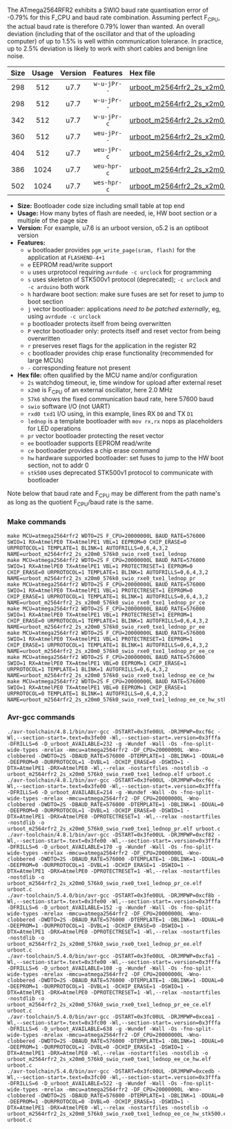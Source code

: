 The ATmega2564RFR2 exhibits a SWIO baud rate quantisation error of -0.79% for this F_CPU and baud rate combination. Assuming perfect F<sub>CPU</sub>, the actual baud rate is therefore 0.79% lower than wanted. An overall deviation (including that of the oscillator and that of the uploading computer) of up to 1.5% is well within communication tolerance. In practice, up to 2.5% deviation is likely to work with short cables and benign line noise.

|Size|Usage|Version|Features|Hex file|
|:-:|:-:|:-:|:-:|:--|
|298|512|u7.7|`w-u-jPr--`|[urboot_m2564rfr2_2s_x2m0_57k6_swio_rxe0_txe1_lednop.hex](https://raw.githubusercontent.com/stefanrueger/urboot.hex/main/u7.7/mcus/atmega2564rfr2/watchdog_2_s/external_oscillator_x/%2B2m000000_hz/%2B%2B57k6_baud/uart0_rxe0_txe1/lednop/urboot_m2564rfr2_2s_x2m0_57k6_swio_rxe0_txe1_lednop.hex)|
|298|512|u7.7|`w-u-jPr--`|[urboot_m2564rfr2_2s_x2m0_57k6_swio_rxe0_txe1_lednop_pr.hex](https://raw.githubusercontent.com/stefanrueger/urboot.hex/main/u7.7/mcus/atmega2564rfr2/watchdog_2_s/external_oscillator_x/%2B2m000000_hz/%2B%2B57k6_baud/uart0_rxe0_txe1/lednop/urboot_m2564rfr2_2s_x2m0_57k6_swio_rxe0_txe1_lednop_pr.hex)|
|342|512|u7.7|`w-u-jPr-c`|[urboot_m2564rfr2_2s_x2m0_57k6_swio_rxe0_txe1_lednop_pr_ce.hex](https://raw.githubusercontent.com/stefanrueger/urboot.hex/main/u7.7/mcus/atmega2564rfr2/watchdog_2_s/external_oscillator_x/%2B2m000000_hz/%2B%2B57k6_baud/uart0_rxe0_txe1/lednop/urboot_m2564rfr2_2s_x2m0_57k6_swio_rxe0_txe1_lednop_pr_ce.hex)|
|360|512|u7.7|`weu-jPr--`|[urboot_m2564rfr2_2s_x2m0_57k6_swio_rxe0_txe1_lednop_pr_ee.hex](https://raw.githubusercontent.com/stefanrueger/urboot.hex/main/u7.7/mcus/atmega2564rfr2/watchdog_2_s/external_oscillator_x/%2B2m000000_hz/%2B%2B57k6_baud/uart0_rxe0_txe1/lednop/urboot_m2564rfr2_2s_x2m0_57k6_swio_rxe0_txe1_lednop_pr_ee.hex)|
|404|512|u7.7|`weu-jPr-c`|[urboot_m2564rfr2_2s_x2m0_57k6_swio_rxe0_txe1_lednop_pr_ee_ce.hex](https://raw.githubusercontent.com/stefanrueger/urboot.hex/main/u7.7/mcus/atmega2564rfr2/watchdog_2_s/external_oscillator_x/%2B2m000000_hz/%2B%2B57k6_baud/uart0_rxe0_txe1/lednop/urboot_m2564rfr2_2s_x2m0_57k6_swio_rxe0_txe1_lednop_pr_ee_ce.hex)|
|386|1024|u7.7|`weu-hpr-c`|[urboot_m2564rfr2_2s_x2m0_57k6_swio_rxe0_txe1_lednop_ee_ce_hw.hex](https://raw.githubusercontent.com/stefanrueger/urboot.hex/main/u7.7/mcus/atmega2564rfr2/watchdog_2_s/external_oscillator_x/%2B2m000000_hz/%2B%2B57k6_baud/uart0_rxe0_txe1/lednop/urboot_m2564rfr2_2s_x2m0_57k6_swio_rxe0_txe1_lednop_ee_ce_hw.hex)|
|502|1024|u7.7|`wes-hpr-c`|[urboot_m2564rfr2_2s_x2m0_57k6_swio_rxe0_txe1_lednop_ee_ce_hw_stk500.hex](https://raw.githubusercontent.com/stefanrueger/urboot.hex/main/u7.7/mcus/atmega2564rfr2/watchdog_2_s/external_oscillator_x/%2B2m000000_hz/%2B%2B57k6_baud/uart0_rxe0_txe1/lednop/urboot_m2564rfr2_2s_x2m0_57k6_swio_rxe0_txe1_lednop_ee_ce_hw_stk500.hex)|

- **Size:** Bootloader code size including small table at top end
- **Usage:** How many bytes of flash are needed, ie, HW boot section or a multiple of the page size
- **Version:** For example, u7.6 is an urboot version, o5.2 is an optiboot version
- **Features:**
  + `w` bootloader provides `pgm_write_page(sram, flash)` for the application at `FLASHEND-4+1`
  + `e` EEPROM read/write support
  + `u` uses urprotocol requiring `avrdude -c urclock` for programming
  + `s` uses skeleton of STK500v1 protocol (deprecated); `-c urclock` and `-c arduino` both work
  + `h` hardware boot section: make sure fuses are set for reset to jump to boot section
  + `j` vector bootloader: applications *need to be patched externally*, eg, using `avrdude -c urclock`
  + `p` bootloader protects itself from being overwritten
  + `P` vector bootloader only: protects itself and reset vector from being overwritten
  + `r` preserves reset flags for the application in the register R2
  + `c` bootloader provides chip erase functionality (recommended for large MCUs)
  + `-` corresponding feature not present
- **Hex file:** often qualified by the MCU name and/or configuration
  + `2s` watchdog timeout, ie, time window for upload after external reset
  + `x2m0` is F<sub>CPU</sub> of an external oscillator, here 2.0 MHz
  + `57k6` shows the fixed communication baud rate, here 57600 baud
  + `swio` software I/O (not UART)
  + `rxd0 txd1` I/O using, in this example, lines RX `D0` and TX `D1`
  + `lednop` is a template bootloader with `mov rx,rx` nops as placeholders for LED operations
  + `pr` vector bootloader protecting the reset vector
  + `ee` bootloader supports EEPROM read/write
  + `ce` bootloader provides a chip erase command
  + `hw` hardware supported bootloader: set fuses to jump to the HW boot section, not to addr 0
  + `stk500` uses deprecated STK500v1 protocol to communicate with bootloader


Note below that baud rate and F<sub>CPU</sub> may be different from the path name's as long as the quotient F<sub>CPU</sub>/baud rate is the same.

### Make commands
```
make MCU=atmega2564rfr2 WDTO=2S F_CPU=20000000L BAUD_RATE=576000 SWIO=1 RX=AtmelPE0 TX=AtmelPE1 VBL=1 EEPROM=0 CHIP_ERASE=0 URPROTOCOL=1 TEMPLATE=1 BLINK=1 AUTOFRILLS=0,6,4,3,2 NAME=urboot_m2564rfr2_2s_x20m0_576k0_swio_rxe0_txe1_lednop
make MCU=atmega2564rfr2 WDTO=2S F_CPU=20000000L BAUD_RATE=576000 SWIO=1 RX=AtmelPE0 TX=AtmelPE1 VBL=1 PROTECTRESET=1 EEPROM=0 CHIP_ERASE=0 URPROTOCOL=1 TEMPLATE=1 BLINK=1 AUTOFRILLS=0,6,4,3,2 NAME=urboot_m2564rfr2_2s_x20m0_576k0_swio_rxe0_txe1_lednop_pr
make MCU=atmega2564rfr2 WDTO=2S F_CPU=20000000L BAUD_RATE=576000 SWIO=1 RX=AtmelPE0 TX=AtmelPE1 VBL=1 PROTECTRESET=1 EEPROM=0 CHIP_ERASE=1 URPROTOCOL=1 TEMPLATE=1 BLINK=1 AUTOFRILLS=0,6,4,3,2 NAME=urboot_m2564rfr2_2s_x20m0_576k0_swio_rxe0_txe1_lednop_pr_ce
make MCU=atmega2564rfr2 WDTO=2S F_CPU=20000000L BAUD_RATE=576000 SWIO=1 RX=AtmelPE0 TX=AtmelPE1 VBL=1 PROTECTRESET=1 EEPROM=1 CHIP_ERASE=0 URPROTOCOL=1 TEMPLATE=1 BLINK=1 AUTOFRILLS=0,6,4,3,2 NAME=urboot_m2564rfr2_2s_x20m0_576k0_swio_rxe0_txe1_lednop_pr_ee
make MCU=atmega2564rfr2 WDTO=2S F_CPU=20000000L BAUD_RATE=576000 SWIO=1 RX=AtmelPE0 TX=AtmelPE1 VBL=1 PROTECTRESET=1 EEPROM=1 CHIP_ERASE=1 URPROTOCOL=1 TEMPLATE=1 BLINK=1 AUTOFRILLS=0,6,4,3,2 NAME=urboot_m2564rfr2_2s_x20m0_576k0_swio_rxe0_txe1_lednop_pr_ee_ce
make MCU=atmega2564rfr2 WDTO=2S F_CPU=20000000L BAUD_RATE=576000 SWIO=1 RX=AtmelPE0 TX=AtmelPE1 VBL=0 EEPROM=1 CHIP_ERASE=1 URPROTOCOL=1 TEMPLATE=1 BLINK=1 AUTOFRILLS=0,6,4,3,2 NAME=urboot_m2564rfr2_2s_x20m0_576k0_swio_rxe0_txe1_lednop_ee_ce_hw
make MCU=atmega2564rfr2 WDTO=2S F_CPU=20000000L BAUD_RATE=576000 SWIO=1 RX=AtmelPE0 TX=AtmelPE1 VBL=0 EEPROM=1 CHIP_ERASE=1 URPROTOCOL=0 TEMPLATE=1 BLINK=1 AUTOFRILLS=0,6,4,3,2 NAME=urboot_m2564rfr2_2s_x20m0_576k0_swio_rxe0_txe1_lednop_ee_ce_hw_stk500
```

### Avr-gcc commands
```
./avr-toolchain/4.8.1/bin/avr-gcc -DSTART=0x3fe00UL -DRJMPWP=0xcf6c -Wl,--section-start=.text=0x3fe00 -Wl,--section-start=.version=0x3fffa -DFRILLS=6 -D_urboot_AVAILABLE=232 -g -Wundef -Wall -Os -fno-split-wide-types -mrelax -mmcu=atmega2564rfr2 -DF_CPU=20000000L -Wno-clobbered -DWDTO=2S -DBAUD_RATE=576000 -DTEMPLATE=1 -DBLINK=1 -DDUAL=0 -DEEPROM=0 -DURPROTOCOL=1 -DVBL=1 -DCHIP_ERASE=0 -DSWIO=1 -DTX=AtmelPE1 -DRX=AtmelPE0 -Wl,--relax -nostartfiles -nostdlib -o urboot_m2564rfr2_2s_x20m0_576k0_swio_rxe0_txe1_lednop.elf urboot.c
./avr-toolchain/4.8.1/bin/avr-gcc -DSTART=0x3fe00UL -DRJMPWP=0xcf6c -Wl,--section-start=.text=0x3fe00 -Wl,--section-start=.version=0x3fffa -DFRILLS=6 -D_urboot_AVAILABLE=214 -g -Wundef -Wall -Os -fno-split-wide-types -mrelax -mmcu=atmega2564rfr2 -DF_CPU=20000000L -Wno-clobbered -DWDTO=2S -DBAUD_RATE=576000 -DTEMPLATE=1 -DBLINK=1 -DDUAL=0 -DEEPROM=0 -DURPROTOCOL=1 -DVBL=1 -DCHIP_ERASE=0 -DSWIO=1 -DTX=AtmelPE1 -DRX=AtmelPE0 -DPROTECTRESET=1 -Wl,--relax -nostartfiles -nostdlib -o urboot_m2564rfr2_2s_x20m0_576k0_swio_rxe0_txe1_lednop_pr.elf urboot.c
./avr-toolchain/4.8.1/bin/avr-gcc -DSTART=0x3fe00UL -DRJMPWP=0xcf82 -Wl,--section-start=.text=0x3fe00 -Wl,--section-start=.version=0x3fffa -DFRILLS=6 -D_urboot_AVAILABLE=170 -g -Wundef -Wall -Os -fno-split-wide-types -mrelax -mmcu=atmega2564rfr2 -DF_CPU=20000000L -Wno-clobbered -DWDTO=2S -DBAUD_RATE=576000 -DTEMPLATE=1 -DBLINK=1 -DDUAL=0 -DEEPROM=0 -DURPROTOCOL=1 -DVBL=1 -DCHIP_ERASE=1 -DSWIO=1 -DTX=AtmelPE1 -DRX=AtmelPE0 -DPROTECTRESET=1 -Wl,--relax -nostartfiles -nostdlib -o urboot_m2564rfr2_2s_x20m0_576k0_swio_rxe0_txe1_lednop_pr_ce.elf urboot.c
./avr-toolchain/5.4.0/bin/avr-gcc -DSTART=0x3fe00UL -DRJMPWP=0xcf8b -Wl,--section-start=.text=0x3fe00 -Wl,--section-start=.version=0x3fffa -DFRILLS=6 -D_urboot_AVAILABLE=152 -g -Wundef -Wall -Os -fno-split-wide-types -mrelax -mmcu=atmega2564rfr2 -DF_CPU=20000000L -Wno-clobbered -DWDTO=2S -DBAUD_RATE=576000 -DTEMPLATE=1 -DBLINK=1 -DDUAL=0 -DEEPROM=1 -DURPROTOCOL=1 -DVBL=1 -DCHIP_ERASE=0 -DSWIO=1 -DTX=AtmelPE1 -DRX=AtmelPE0 -DPROTECTRESET=1 -Wl,--relax -nostartfiles -nostdlib -o urboot_m2564rfr2_2s_x20m0_576k0_swio_rxe0_txe1_lednop_pr_ee.elf urboot.c
./avr-toolchain/5.4.0/bin/avr-gcc -DSTART=0x3fe00UL -DRJMPWP=0xcfa1 -Wl,--section-start=.text=0x3fe00 -Wl,--section-start=.version=0x3fffa -DFRILLS=6 -D_urboot_AVAILABLE=108 -g -Wundef -Wall -Os -fno-split-wide-types -mrelax -mmcu=atmega2564rfr2 -DF_CPU=20000000L -Wno-clobbered -DWDTO=2S -DBAUD_RATE=576000 -DTEMPLATE=1 -DBLINK=1 -DDUAL=0 -DEEPROM=1 -DURPROTOCOL=1 -DVBL=1 -DCHIP_ERASE=1 -DSWIO=1 -DTX=AtmelPE1 -DRX=AtmelPE0 -DPROTECTRESET=1 -Wl,--relax -nostartfiles -nostdlib -o urboot_m2564rfr2_2s_x20m0_576k0_swio_rxe0_txe1_lednop_pr_ee_ce.elf urboot.c
./avr-toolchain/5.4.0/bin/avr-gcc -DSTART=0x3fc00UL -DRJMPWP=0xcea1 -Wl,--section-start=.text=0x3fc00 -Wl,--section-start=.version=0x3fffa -DFRILLS=6 -D_urboot_AVAILABLE=638 -g -Wundef -Wall -Os -fno-split-wide-types -mrelax -mmcu=atmega2564rfr2 -DF_CPU=20000000L -Wno-clobbered -DWDTO=2S -DBAUD_RATE=576000 -DTEMPLATE=1 -DBLINK=1 -DDUAL=0 -DEEPROM=1 -DURPROTOCOL=1 -DVBL=0 -DCHIP_ERASE=1 -DSWIO=1 -DTX=AtmelPE1 -DRX=AtmelPE0 -Wl,--relax -nostartfiles -nostdlib -o urboot_m2564rfr2_2s_x20m0_576k0_swio_rxe0_txe1_lednop_ee_ce_hw.elf urboot.c
./avr-toolchain/5.4.0/bin/avr-gcc -DSTART=0x3fc00UL -DRJMPWP=0xcedb -Wl,--section-start=.text=0x3fc00 -Wl,--section-start=.version=0x3fffa -DFRILLS=6 -D_urboot_AVAILABLE=522 -g -Wundef -Wall -Os -fno-split-wide-types -mrelax -mmcu=atmega2564rfr2 -DF_CPU=20000000L -Wno-clobbered -DWDTO=2S -DBAUD_RATE=576000 -DTEMPLATE=1 -DBLINK=1 -DDUAL=0 -DEEPROM=1 -DURPROTOCOL=0 -DVBL=0 -DCHIP_ERASE=1 -DSWIO=1 -DTX=AtmelPE1 -DRX=AtmelPE0 -Wl,--relax -nostartfiles -nostdlib -o urboot_m2564rfr2_2s_x20m0_576k0_swio_rxe0_txe1_lednop_ee_ce_hw_stk500.elf urboot.c
```

